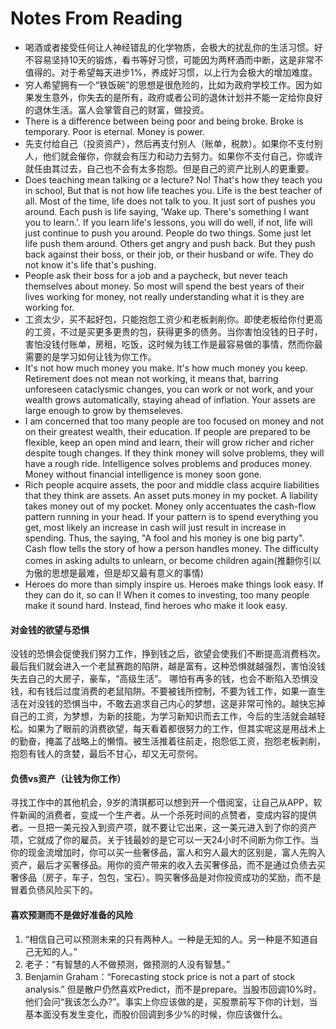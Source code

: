 # Notes From Reading

- 喝酒或者接受任何让人神经错乱的化学物质，会极大的扰乱你的生活习惯。好不容易坚持10天的锻炼，看书等好习惯，可能因为两杯酒而中断，这是非常不值得的。对于希望每天进步1%，养成好习惯，以上行为会极大的增加难度。
- 穷人希望拥有一个“铁饭碗”的思想是很危险的，比如为政府学校工作。因为如果发生意外，你失去的是所有，政府或者公司的退休计划并不能一定给你良好的退休生活。富人会掌管自己的财富，做投资。
- There is a difference between being poor and being broke. Broke is temporary. Poor is eternal. Money is power.
- 先支付给自己（投资资产），然后再支付别人（账单，税款）。如果你不支付别人，他们就会催你，你就会有压力和动力去努力。如果你不支付自己，你或许就任由其过去，自己也不会有太多抱怨。但是自己的资产比别人的更重要。
- Does teaching mean talking or a lecture? No! That's how they teach you in school, But that is not how life teaches you. Life is the best teacher of all. Most of the time, life does not talk to you. It just sort of pushes you around. Each push is life saying, 'Wake up. There's something I want you to learn.'. If you learn life's lessons, you will do well, if not, life will just continue to push you around. People do two things. Some just let life push them around. Others get angry and push back. But they push back against their boss, or their job, or their husband or wife. They do not know it's life that's pushing.
- People ask their boss for a job and a paycheck, but never teach themselves about money. So most will spend the best years of their lives working for money, not really understanding what it is they are working for. 
- 工资太少，买不起好包，只能抱怨工资少和老板剥削你。即使老板给你付更高的工资，不过是买更多更贵的包，获得更多的债务。当你害怕没钱的日子时，害怕没钱付账单，房租，吃饭，这时候为钱工作是最容易做的事情，然而你最需要的是学习如何让钱为你工作。
- It's not how much money you make. It's how much money you keep. Retirement does not mean not working, it means that, barring unforeseen cataclysmic changes, you can work or not work, and your wealth grows automatically, staying ahead of inflation. Your assets are large enough to grow by themseleves. 
- I am concerned that too many people are too focused on money and not on their greatest wealth, their education. If people are prepared to be flexible, keep an open mind and learn, their will grow richer and richer despite tough changes. If they think money will solve problems, they will have a rough ride. Intelligence solves problems and produces money. Money without financial intelligence is money soon gone. 
- Rich people acquire assets, the poor and middle class acquire liabilities that they think are assets. An asset puts money in my pocket. A liability takes money out of my pocket. Money only accentuates the cash-flow pattern running in your head. If your pattern is to spend everything you get, most likely an increase in cash will just result in increase in spending. Thus, the saying, "A fool and his money is one big party". Cash flow tells the story of how a person handles money. The difficulty comes in asking adults to unlearn, or become children again(推翻你引以为傲的思想是最难，但是却又最有意义的事情)
- Heroes do more than simply inspire us. Heroes make things look easy. If they can do it, so can I! When it comes to investing, too many people make it sound hard. Instead, find heroes who make it look easy. 


#### 对金钱的欲望与恐惧
没钱的恐惧会促使我们努力工作，挣到钱之后，欲望会使我们不断提高消费档次。最后我们就会进入一个老鼠赛跑的陷阱，越是富有，这种恐惧就越强烈，害怕没钱失去自己的大房子，豪车，“高级生活”。
哪怕有再多的钱，也会不断陷入恐惧没钱，和有钱后过度消费的老鼠陷阱。不要被钱所控制，不要为钱工作，如果一直生活在对没钱的恐惧当中，不敢去追求自己内心的梦想，这是非常可怜的。越快忘掉自己的工资，为梦想，为新的技能，为学习新知识而去工作，今后的生活就会越轻松。如果为了眼前的消费欲望，每天看着都很努力的工作，但其实呢这是用战术上的勤奋，掩盖了战略上的懒惰。被生活推着往前走，抱怨低工资，抱怨老板剥削，抱怨有钱人的贪婪，最后不甘心，却又无可奈何。

#### 负债vs资产（让钱为你工作）
寻找工作中的其他机会，9岁的清琪都可以想到开一个借阅室，让自己从APP，软件新闻的消费者，变成一个生产者。从一个杀死时间的点赞者，变成内容的提供者。一旦把一美元投入到资产项，就不要让它出来，这一美元进入到了你的资产项，它就成了你的雇员。关于钱最妙的是它可以一天24小时不间断为你工作。当你的现金流增加时，你可以买一些奢侈品，富人和穷人最大的区别是，富人先购入资产，最后才买奢侈品。用你的资产带来的收入去买奢侈品，而不是通过负债去买奢侈品（房子，车子，包包，宝石）。购买奢侈品是对你投资成功的奖励，而不是冒着负债风险买下的。

#### 喜欢预测而不是做好准备的风险
1. “相信自己可以预测未来的只有两种人。一种是无知的人。另一种是不知道自己无知的人。”
2. 老子：“有智慧的人不做预测，做预测的人没有智慧。”
3. Benjamin Graham：“Forecasting stock price is not a part of stock analysis.”
但是散户仍然喜欢Predict，而不是prepare。当股市回调10%时，他们会问“我该怎么办?”。事实上你应该做的是，买股票前写下你的计划，当基本面没有发生变化，而股价回调到多少%的时候，你应该做什么。
